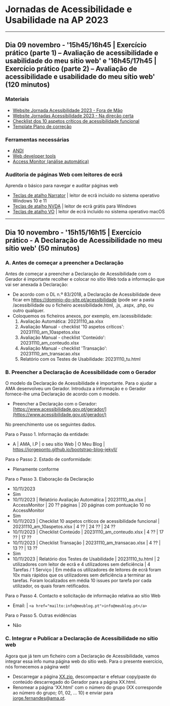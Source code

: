 
# Jornadas de Acessibilidade e Usabilidade na AP 2023

<hr>

## Dia 09 novembro - '15h45/16h45 \| Exercício prático (parte 1) – Avaliação de acessibilidade e usabilidade do meu sítio web' e '16h45/17h45 \| Exercício prático (parte 2) – Avaliação de acessibilidade e usabilidade do meu sítio web' (120 minutos)

### Materiais
-  [Website Jornada Acessibilidade 2023 - Fora de Mão](https://amagovpt.github.io/a11yfm/exercicio/original/index.html)
-  [Website Jornadas Acessibilidade 2023 - Na direção certa](https://amagovpt.github.io/a11yfm/exercicio/corrigido/index.html)
-  [Checklist dos 10 aspetos críticos de acessibilidade funcional](checklist-10aspetos.html)
-  [Template Plano de correção](ficheiros/template-relatorio.pdf)

### Ferramentas necessárias
- [ANDI](https://www.ssa.gov/accessibility/andi/help/install.html)
- [Web developer tools](https://chrome.google.com/webstore/detail/web-developer/bfbameneiokkgbdmiekhjnmfkcnldhhm)
- [Access Monitor (análise automática)](https://accessmonitor.acessibilidade.gov.pt/)

### Auditoria de páginas Web com leitores de ecrã

Aprenda o básico para navegar e auditar páginas web

- [Teclas de atalho Narrator](narrador.md) \| leitor de ecrã incluído no sistema operativo Windows 10 e 11
- [Teclas de atalho NVDA](nvda.md) \| leitor de ecrã grátis para Windows
- [Teclas de atalho VO](vo.md) \| leitor de ecrã incluído no sistema operativo macOS

<hr>

## Dia 10 novembro - '15h15/16h15 \| Exercício prático - A Declaração de Acessibilidade no meu sítio web' (50 minutos)

### A. Antes de começar a preencher a Declaração

Antes de começar a preencher a Declaração de Acessibilidade com o Gerador é importante recolher e colocar no sítio Web toda a informação que vai ser anexada à Declaração:

- De acordo com o DL n.º 83/2018, a Declaração de Acessibilidade deve ficar em https://dominio-do-site.pt/acessibilidade (pode ser a pasta /acessibilidade ou o ficheiro acessibilidade.html, .js, .aspx, .php, ou outro qualquer.
- Coloquemos os ficheiros anexos, por exemplo, em /acessibilidade:
  1. Avaliação Automática: 20231110_aa.xlsx
  2. Avaliação Manual - checklist '10 aspetos críticos': 20231110_am_10aspetos.xlsx
  3. Avaliação Manual - checklist 'Conteúdo': 20231110_am_conteudo.xlsx
  4. Avaliação Manual - checklist 'Transação': 20231110_am_transacao.xlsx
  5. Relatório com os Testes de Usabilidade: 20231110_tu.html

### B. Preencher a Declaração de Acessibilidade com o Gerador

O modelo da Declaração de Acessibilidade é importante. Para o ajudar a AMA desenvolveu um Gerador. Introduza a informação e o Gerador fornece-lhe uma Declaração de acordo com o modelo.

- Preencher a Declaração com o Gerador: [https://www.acessibilidade.gov.pt/gerador/](https://www.acessibilidade.gov.pt/gerador/)

No preenchimento use os seguintes dados.

Para o Passo 1. Informação da entidade:

- A \| AMA, I.P \| o seu sítio Web \| O Meu Blog \| https://jorgeponto.github.io/bootstrap-blog-jekyll/

Para o Passo 2. Estado de conformidade:

- Plenamente conforme

Para o Passo 3. Elaboração da Declaração

- 10/11/2023
- Sim
- 10/11/2023 \| Relatório Avaliação Automática \| 20231110_aa.xlsx \| AccessMonitor \| 20 ?? páginas \| 20 páginas com pontuação 10 no AccessMonitor
- Sim
- 10/11/2023 \| Checklist 10 aspetos críticos de acessibilidade funcional \| 20231110_am_10aspetos.xlsx \| 4 ?? \| 24 ?? \| 24 ??
- 10/11/2023 \| Checklist Conteúdo \| 20231110_am_conteudo.xlsx \| 4 ?? \| 17 ?? \| 17 ??
- 10/11/2023 \| Checklist Transação \| 20231110_am_transacao.xlsx | 4 ?? \| 13 ?? \| 13 ??
- Sim
- 10/11/2023 \| Relatório dos Testes de Usabilidade \| 20231110_tu.html \| 2 utilizadores com leitor de ecrã e 4 utilizadores sem deficiência \| 4 Tarefas / 1 Serviço \| Em média os utilizadores de leitores de ecrã foram 10x mais rápidos que os utilizadores sem deficiência a terminar as tarefas. Foram localizados em média 10 issues por tarefa por cada utilizador, os quais foram retificados.

Para o Passo 4. Contacto e solicitação de informação relativa ao sítio Web

- Email: \| `<a href="mailto:info@meublog.pt">info@meublog.pt</a>`

Para o Passo 5. Outras evidências

- Não

### C. Integrar e Publicar a Declaração de Acessibilidade no sítio web

Agora que já tem um ficheiro com a Declaração de Acessibilidade, vamos integrar essa info numa página web do sítio web. Para o presente exercício, nós fornecemos a página web!

- Descarregar a página [XX.zip](https://jorgeponto.github.io/bootstrap-blog-jekyll/acessibilidade/XX.zip), descompactar e efetuar copy/paste do conteúdo descarregado do Gerador para a página XX.html.
- Renomear a página 'XX.html' com o número do grupo (XX corresponde ao número do grupo; 01, 02, ... 10) e enviar para [jorge.fernandes@ama.pt](mailto:jorge.fernandes@ama.pt).
